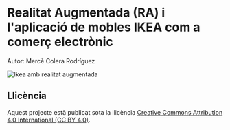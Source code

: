 # Realitat Augmentada (RA) i l'aplicació de mobles IKEA com a comerç electrònic
Autor: Mercè Colera Rodríguez 

![Ikea amb realitat augmentada](https://immersivepro.es/wp-content/uploads/2018/01/24.1.jpeg)

## Llicència
Aquest projecte està publicat sota la llicència [Creative Commons Attribution 4.0 International (CC BY 4.0)](https://creativecommons.org/licenses/by/4.0/).
